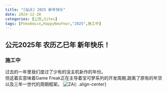 ```yaml
---
title: "[站点] 2025 新年快乐"
date: 2024-12-30
categories: [公告,Sites]
tags: [PokeAmice,HappyNewYear,"2025",施工中]
---
```


## 公元2025年 农历乙巳年 新年快乐！
### 施工中
过去的一年里我们度过了少有的没主机新作的年份。\
但这着实意味着Game Freak正在主导着宝可梦系列的开发周期,跳离了原有的年货以及三年一世代的周期框架。
![ZA](https://gallery.pokeamice.com/006SNtUggy1hxzyibgdpij321b12ux65.jpg){: .align-center}
